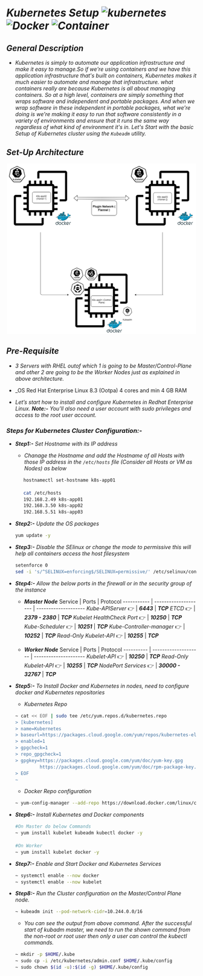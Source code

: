 # _Kubernetes Setup ![kubernetes](https://img.shields.io/badge/%E2%9A%A1-Kubernetes-orange) ![Docker](https://img.shields.io/badge/%E2%9A%A1-Docker-yellow) ![Container](https://img.shields.io/badge/%E2%9A%A1-Containerd-blue)_

## _General Description_
 * _Kubernetes is simply to automate our application infrastructure and make it easy to manage.So if we're using containers and we have this application infrastructure that's built on containers, Kubernetes makes it much easier to automate and manage that infrastructure. what containers really are because Kubernetes is all about managing containers. So at a high level, containers are simply something that wraps software and independent and portable packages. And when we wrap software in these independent in portable packages, what we're doing is we're making it easy to run that software consistently in a variety of environments and ensure that it runs the same way regardless of what kind of environment it's in. Let's Start with the basic Setup of Kubernetes cluster using the ```Kubeadm``` utility._
 
## _Set-Up Architecture_

   <p align="center">
      <img width="500" height="450" src="https://github.com/samblake30/Linux/blob/main/Kubernetes/images/architecture.png">
   </p>

## _Pre-Requisite_

* _3 Servers with RHEL outof which 1 is going to be Master/Control-Plane and other 2 are going to be the Worker Nodes just as explained in above architecture._
* _OS Red Hat Enterprise Linux 8.3 (Ootpa)  4 cores and min 4 GB RAM

* _Let’s start how to install and configure Kubernetes in Redhat Enterprise Linux._
***_Note_:-*** _You’ll also need a user account with sudo privileges and access to the root user account._

### _Steps for Kubernetes Cluster Configuration:-_
   * ***Step1:-*** _Set Hostname with its IP address_
      * _Chanage the Hostname and add the Hostname of all Hosts with those IP address in the ```/etc/hosts``` file (Consider all Hosts or VM as Nodes) as below_
      ```bash
         hostnamectl set-hostname k8s-app01
         
         cat /etc/hosts
         192.168.2.49 k8s-app01
         192.168.3.50 k8s-app02
         192.168.5.51 k8s-app03
      ```
   * ***Step2:-*** _Update the OS packages_
      ```bash
      yum update -y
      ```
   * ***Step3:-*** _Disable the SElinux or change the mode to permissive this will help all containers access the host filesystem_
      ```bash
      setenforce 0
      sed -i 's/^SELINUX=enforcing$/SELINUX=permissive/' /etc/selinux/config
      ```
   * ***Step4:-*** _Allow the below ports in the firewall or in the security group of the instance_
      * ***Master Node***
         Service      |  Ports   | Protocol
         -----------      | --------------------   | --------------------
         _Kube-APIServer_                           :point_right:  | ***6443***        | ***TCP***
         _ETCD_                                     :point_right:  | ***2379 - 2380*** | ***TCP***
         _Kubelet HealthCheck Port_                 :point_right:  | ***10250***       | ***TCP***
         _Kube-Scheduler_                           :point_right:  | ***10251***       | ***TCP***
         _Kube-Controller-manager_                  :point_right:  | ***10252***       | ***TCP***
         _Read-Only Kubelet-API_                    :point_right:  | ***10255***       | ***TCP***
       
       * ***Worker Node***
          Service     | Ports   | Protocol
          ----------      | --------------------   | ---------------------
          _Kubelet-API_                             :point_right:  | ***10250***         | ***TCP***
          _Read-Only Kubelet-API_                   :point_right:  | ***10255***         | ***TCP***
          _NodePort Services_                       :point_right:  | ***30000 - 32767*** | ***TCP***
   * ***Step5:-*** _To Install Docker and Kubernetes in nodes, need to configure docker and Kubernetes repositories_
      * _Kubernetes Repo_
       ```bash
       ~ cat << EOF | sudo tee /etc/yum.repos.d/kubernetes.repo
       > [kubernetes]
       > name=Kubernetes
       > baseurl=https://packages.cloud.google.com/yum/repos/kubernetes-el7-x86_64
       > enabled=1
       > gpgcheck=1
       > repo_gpgcheck=1
       > gpgkey=https://packages.cloud.google.com/yum/doc/yum-key.gpg
                https://packages.cloud.google.com/yum/doc/rpm-package-key.gpg
       > EOF
       ~ 
       ```
       * _Docker Repo configuration_
       ```bash
       ~ yum-config-manager --add-repo https://download.docker.com/linux/centos/docker-ce.repo
       ```
    
   * ***Step6:-*** _Install Kubernetes and Docker components_
      ```bash
      #On Master do below Commands
      ~ yum install kubelet kubeadm kubectl docker -y
      
      #On Worker
      ~ yum install kubelet docker -y
      ```
   * ***Step7:-*** _Enable and Start Docker and Kubernetes Services_
      ```bash
      ~ systemctl enable --now docker
      ~ systemctl enable --now kubelet
      ```
   * ***Step8:-*** _Run the Cluster configuration on the Master/Control Plane node._
      ```bash
      ~ kubeadm init --pod-network-cidr=10.244.0.0/16
      ```
      * _You can see the output from above command. After the successful start of kubadm master, we need to run the shown command from the non-root or root user then only a user can control the kubectl commands._
      ```bash
      ~ mkdir -p $HOME/.kube
      ~ sudo cp -i /etc/kubernetes/admin.conf $HOME/.kube/config
      ~ sudo chown $(id -u):$(id -g) $HOME/.kube/config
      ```
      
      

      

